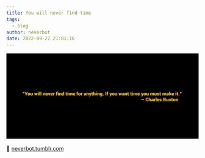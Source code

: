 ```yaml
---
title: You will never find time
tags:
  - blog
author: neverbot
date: 2022-09-27 21:01:16
---
```


![1280](./you-will-never-find-time/1280.jpg)

🔗 [neverbot.tumblr.com](https://neverbot.tumblr.com/post/658441440319373312)
